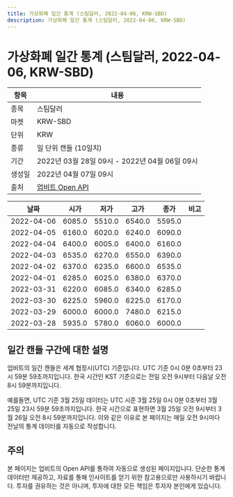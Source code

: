 ```yaml
---
title: 가상화폐 일간 통계 (스팀달러, 2022-04-06, KRW-SBD)
description: 가상화폐 일간 통계 (스팀달러, 2022-04-06, KRW-SBD)
---
```



가상화폐 일간 통계 (스팀달러, 2022-04-06, KRW-SBD)
===

|항목|내용|
|--|--|
|종목|스팀달러|
|마켓|KRW-SBD|
|단위|KRW|
|종류|일 단위 캔들 (10일치)|
|기간|2022년 03월 28일 09시 - 2022년 04월 06일 09시|
|생성일|2022년 04월 07일 09시|
|출처|[업비트 Open API](https://docs.upbit.com)|


|날짜|시가|저가|고가|종가|비고|
|--|--|--|--|--|--|
|2022-04-06|6085.0|5510.0|6540.0|5595.0|    |
|2022-04-05|6160.0|6020.0|6240.0|6090.0|    |
|2022-04-04|6400.0|6005.0|6400.0|6160.0|    |
|2022-04-03|6535.0|6270.0|6550.0|6390.0|    |
|2022-04-02|6370.0|6235.0|6600.0|6535.0|    |
|2022-04-01|6285.0|6025.0|6380.0|6370.0|    |
|2022-03-31|6220.0|6085.0|6340.0|6285.0|    |
|2022-03-30|6225.0|5960.0|6225.0|6170.0|    |
|2022-03-29|6000.0|6000.0|7480.0|6215.0|    |
|2022-03-28|5935.0|5780.0|6060.0|6000.0|    |


일간 캔들 구간에 대한 설명
---


업비트의 일간 캔들은 세계 협정시(UTC) 기준입니다. 
UTC 기준 0시 0분 0초부터 23시 59분 59초까지입니다. 
한국 시간인 KST 기준으로는 전일 오전 9시부터 다음날 오전 8시 59분까지입니다. 


예를들면, UTC 기준 3월 25일 데이터는 UTC 시준 3월 25일 0시 0분 0초부터 3월 25일 23시 59분 59초까지입니다. 
한국 시간으로 표현하면 3월 25일 오전 9시부터 3월 26일 오전 8시 59분까지입니다. 
이와 같은 이유로 본 페이지는 매일 오전 9시마다 전날의 통계 데이터를 자동으로 작성합니다. 


주의
---


본 페이지는 업비트의 Open API를 통하여 자동으로 생성된 페이지입니다. 
단순한 통계 데이터만 제공하고, 자료를 통해 인사이트를 얻기 위한 참고용으로만 사용하시기 바랍니다. 
투자를 권유하는 것은 아니며, 투자에 대한 모든 책임은 투자자 본인에게 있습니다. 
